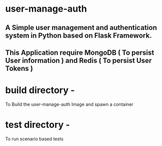 # user-manage-auth
## A Simple user management and authentication system in Python based on Flask Framework.
## This Application require MongoDB ( To persist User information ) and Redis ( To persist User Tokens )

# build directory -
To Build the user-manage-auth Image and spawn a container

# test directory -
To run scenario based tests

